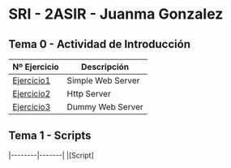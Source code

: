 # SRI - 2ASIR - Juanma Gonzalez

## Tema 0 - Actividad de Introducción

| Nº Ejercicio | Descripción |
|--------------|-------------|
|[Ejercicio1](Tema0/Ejercicio1.md)  |     Simple Web Server        |
|[Ejercicio2](Tema0/Ejercicio2.md)  |       Http Server      |
|[Ejercicio3](Tema0/Ejercicio3.md)  |   Dummy Web Server          |


## Tema 1 - Scripts
|--------|-------|
|[Script]
